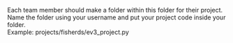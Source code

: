 Each team member should make a folder within this folder for their project.  
Name the folder using your username and put your project code inside your folder.  
Example: projects/fisherds/ev3_project.py